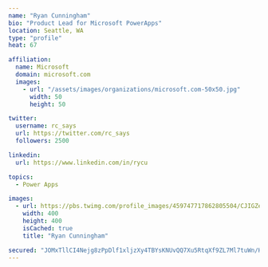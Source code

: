 ```yaml
---
name: "Ryan Cunningham"
bio: "Product Lead for Microsoft PowerApps"
location: Seattle, WA
type: "profile"
heat: 67

affiliation:
  name: Microsoft
  domain: microsoft.com
  images:
    - url: "/assets/images/organizations/microsoft.com-50x50.jpg"
      width: 50
      height: 50

twitter:
  username: rc_says
  url: https://twitter.com/rc_says
  followers: 2500

linkedin:
  url: https://www.linkedin.com/in/rycu

topics:
  - Power Apps

images:
  - url: https://pbs.twimg.com/profile_images/459747717862805504/CJIGZejd_400x400.png
    width: 400
    height: 400
    isCached: true
    title: "Ryan Cunningham"

secured: "JOMxTllCI4Nejg8zPpDlf1xljzXy4TBYsKNUvQQ7Xu5RtqXf9ZL7Ml7tuWn/Hw2Ngt1eQS3r9px3wbLd6IAaj8Eodj1MpRdVjtgs9luatlYOc4KDEh3IouN00W8blu/ouVhR3fdw8edM6gIyZ4oo231cElOfRl6S+sE0CDe6BTJtGHDijKIe+k8rlFpAcTVo7+7i3w0i6lR3ybgcJKosbVj7T5zzhgYrjdUDudOHkiV7r63+lzfsGhGxc+/LD/6HBTpWToGpYJfTS99a+OTvT7r3G04HvfbfTj66A0MpyexcLC/0HMoABqWrLXFc/RAM0Z1/iEtXVV4V0jbORCVkcD3i/DJqdLMFtNFhnMFEAejxXBYrdXRommh3EU2eg709G3apT5dDfEvK2H82SenNdSujKTke2uAEAOugkOC/3UU=;JpF77OFz4CMhdAb3amDweQ=="
---
```


